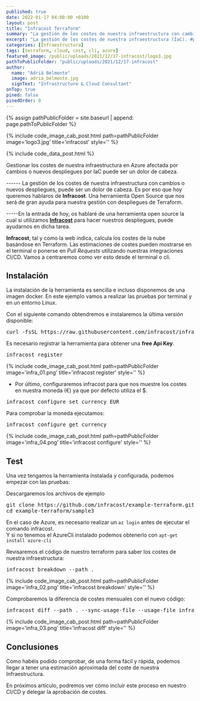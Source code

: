 ```yaml
---
published: true
date: 2022-01-17 04:00:00 +0100
layout: post
title: "Infracost Terraform"
summary: "La gestión de los costes de nuestra infraestructura con cambios o nuevos despliegues, puede ser un dolor de cabeza. Conoce la solución que desde Tokiota te presentamos, Infracost."
excerpt: "La gestión de los costes de nuestra infraestructura (IaC). #post #azure #terraform #cost"
categories: [Infraestructura]
tags: [terraform, cloud, cost, cli, azure]
featured_image: /public/uploads/2021/12/17-infracost/logo3.jpg
pathToPublicFolder: "public/uploads/2021/12/17-infracost"
author:
  name: "Adrià Belmonte"
  image: adria_belmonte.jpg
  signText: "Infrastructure & Cloud Consultant"
onTop: true
pined: false
pinedOrder: 0
---
```


{% assign pathPublicFolder = site.baseurl | append: page.pathToPublicFolder %}

{% include code_image_cab_post.html path=pathPublicFolder
image='logo3.jpg'
title='infracost'
style=''
%}

{% include
code_data_post.html
%}

Gestionar los costes de nuestra infraestructura en Azure afectada por cambios o nuevos despliegues por IaC puede ser un dolor de cabeza.

------ La gestión de los costes de nuestra  infraestructura con cambios o nuevos despliegues, puede ser un dolor de cabeza.
Es por eso que hoy queremos hablaros de **Infracost**. Una herramienta Open Source que nos será de gran ayuda para nuestra gestión con despliegues de Terraform. 

-----En la entrada de hoy, os hablaré de una herramienta open source la cual si utilizamos **[Infracost](https://www.infracost.io/)** para hacer nuestros despliegues, puede ayudarnos en dicha tarea.

**Infracost**, tal y como la web indica, calcula los costes de la nube basándose en Terraform. Las estimaciones de costes pueden mostrarse en el terminal o ponerse en *Pull Requests* utilizando nuestras integraciones CI/CD.
Vamos a centraremos como ver esto desde el terminal o cli.


## Instalación
La instalación de la herramienta es sencilla e incluso disponemos de una imagen docker. En este ejemplo vamos a realizar las pruebas por terminal y en un entorno Linux.

Con el siguiente comando obtendremos e instalaremos la última versión disponible:
<pre data-enlighter-language="csharp">
curl -fsSL https://raw.githubusercontent.com/infracost/infracost/master/scripts/install.sh | sh
</pre>

Es necesario registrar la herramienta para obtener una **free Api Key**.
<pre data-enlighter-language="csharp">
infracost register
</pre>

{% include code_image_cab_post.html path=pathPublicFolder
image='infra_01.png'
title='infracost register'
style=''
%}

- Por último, configuraremos infracost para que nos muestre los costes en nuestra moneda (€) ya que por defecto utiliza el $.
<pre data-enlighter-language="shell">
infracost configure set currency EUR
</pre>

Para comprobar la moneda ejecutamos:
<pre data-enlighter-language="shell">
infracost configure get currency 
</pre>

{% include code_image_cab_post.html path=pathPublicFolder
image='infra_04.png'
title='infracost configure'
style=''
%}

## Test
Una vez tengamos la herramienta instalada y configurada, podemos empezar con las pruebas:

Descargaremos los archivos de ejemplo
<pre data-enlighter-language="shell">
git clone https://github.com/infracost/example-terraform.git
cd example-terraform/sample3
</pre>

En el caso de Azure, es necesario realizar un `az login` antes de ejecutar el comando infracost.
<br/>Y si no tenemos el AzureCli instalado podemos obtenerlo con `apt-get install azure-cli`

Revisaremos el código de nuestro terraform para saber los costes de nuestra infraestructura:
<pre data-enlighter-language="shell">
infracost breakdown --path .
</pre>

{% include code_image_cab_post.html path=pathPublicFolder
image='infra_02.png'
title='infracost breakdown'
style=''
%}

Comprobaremos la diferencia de costes mensuales con el nuevo código:
<pre data-enlighter-language="shell">
infracost diff --path . --sync-usage-file --usage-file infracost-usage.yml
</pre>

{% include code_image_cab_post.html path=pathPublicFolder
image='infra_03.png'
title='infracost diff'
style=''
%}

## Conclusiones
Como habéis podido comprobar, de una forma fácil y rápida, podemos llegar a tener una estimación aproximada del coste de nuestra Infraestructura.

En próximos artículo, podremos ver cómo incluir este proceso en nuestro CI/CD y delegar la aprobación de costes.


